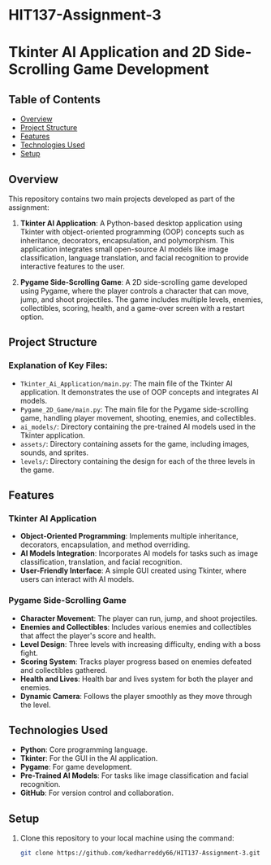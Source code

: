 # HIT137-Assignment-3
# Tkinter AI Application and 2D Side-Scrolling Game Development
## Table of Contents
- [Overview](#overview)
- [Project Structure](#project-structure)
- [Features](#features)
- [Technologies Used](#technologies-used)
- [Setup](#setup)
## Overview
This repository contains two main projects developed as part of the assignment:

1. **Tkinter AI Application**: A Python-based desktop application using Tkinter with object-oriented programming (OOP) concepts such as inheritance, decorators, encapsulation, and polymorphism. This application integrates small open-source AI models like image classification, language translation, and facial recognition to provide interactive features to the user.

2. **Pygame Side-Scrolling Game**: A 2D side-scrolling game developed using Pygame, where the player controls a character that can move, jump, and shoot projectiles. The game includes multiple levels, enemies, collectibles, scoring, health, and a game-over screen with a restart option.

## Project Structure

### Explanation of Key Files:
- `Tkinter_Ai_Application/main.py`: The main file of the Tkinter AI application. It demonstrates the use of OOP concepts and integrates AI models.
- `Pygame_2D_Game/main.py`: The main file for the Pygame side-scrolling game, handling player movement, shooting, enemies, and collectibles.
- `ai_models/`: Directory containing the pre-trained AI models used in the Tkinter application.
- `assets/`: Directory containing assets for the game, including images, sounds, and sprites.
- `levels/`: Directory containing the design for each of the three levels in the game.

## Features

### Tkinter AI Application
- **Object-Oriented Programming**: Implements multiple inheritance, decorators, encapsulation, and method overriding.
- **AI Models Integration**: Incorporates AI models for tasks such as image classification, translation, and facial recognition.
- **User-Friendly Interface**: A simple GUI created using Tkinter, where users can interact with AI models.
  
### Pygame Side-Scrolling Game
- **Character Movement**: The player can run, jump, and shoot projectiles.
- **Enemies and Collectibles**: Includes various enemies and collectibles that affect the player's score and health.
- **Level Design**: Three levels with increasing difficulty, ending with a boss fight.
- **Scoring System**: Tracks player progress based on enemies defeated and collectibles gathered.
- **Health and Lives**: Health bar and lives system for both the player and enemies.
- **Dynamic Camera**: Follows the player smoothly as they move through the level.

## Technologies Used
- **Python**: Core programming language.
- **Tkinter**: For the GUI in the AI application.
- **Pygame**: For game development.
- **Pre-Trained AI Models**: For tasks like image classification and facial recognition.
- **GitHub**: For version control and collaboration.

## Setup
1. Clone this repository to your local machine using the command:
   ```bash
   git clone https://github.com/kedharreddy66/HIT137-Assignment-3.git
